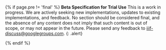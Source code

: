 {% if page.pre != 'final' %}
__Beta Specification for Trial Use__
This is a work in progress. We are actively seeking new implementations, updates to existing implementations, and feedback. No section should be considered final, and the absence of any content does not imply that such content is out of scope, or may not appear in the future.  Please send any feedback to [iiif-discuss@googlegroups.com][iiif-discuss].
{: .alert}

[iiif-discuss]: mailto:iiif-discuss@googlegroups.com "Email Discussion List"
{% endif %}
